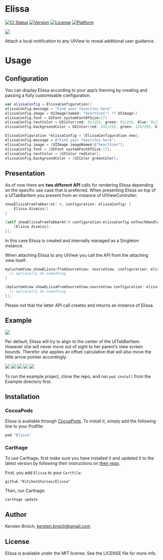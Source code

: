# Elissa

[![CI Status](http://img.shields.io/travis/KitchenStories/Elissa.svg?style=flat)](https://travis-ci.org/KitchenStories/Elissa)
[![Version](https://img.shields.io/cocoapods/v/Elissa.svg?style=flat)](http://cocoapods.org/pods/Elissa)
[![License](https://img.shields.io/cocoapods/l/Elissa.svg?style=flat)](http://cocoapods.org/pods/Elissa)
[![Platform](https://img.shields.io/cocoapods/p/Elissa.svg?style=flat)](http://cocoapods.org/pods/Elissa)

![](https://github.com/KitchenStories/Elissa/blob/master/images/Elissa_logo.png)

Attach a local notification to any UIView to reveal additional user guidance.

# Usage

## Configuration

You can display Elissa according to your app’s theming by creating and passing a fully customisable configuration.

```swift
var elissaConfig = ElissaConfiguration()
elissaConfig.message = "Find your favorites here"
elissaConfig.image = UIImage(named: "heartIcon") ?? UIImage()
elissaConfig.font = UIFont.systemFontOfSize(17)
elissaConfig.textColor = UIColor(red: 91/255, green: 91/255, blue: 91/255, alpha: 1.0)
elissaConfig.backgroundColor = UIColor(red: 241/255, green: 215/255, blue: 85/255, alpha: 1.0)
```

```objective-c
ElissaConfiguration *elissaConfig = [ElissaConfiguration new];
elissaConfig.message = @"Find your favorites here";
elissaConfig.image = [UIImage imageNamed:@"heartIcon"];
elissaConfig.font = [UIFont systemFontOfSize:17];
elissaConfig.textColor = [UIColor redColor];
elissaConfig.backgroundColor = [UIColor greenColor];
```

## Presentation

As of now there are **two different API** calls for rendering Elissa depending on the specific use case that is preferred. When presenting Elissa on top of a UITabBarItem you present from an instance of UIViewController:

```swift
showElissaFromTabbar(at: 4, configuration: elissaConfig) {            
    Elissa.dismiss()
}
```

```objective-c
[self showElissaFromTabbarAt:0 configuration:elissaConfig onTouchHandler:^{
    [Elissa dismiss];
}];
```
In this case Elissa is created and internally managed as a Singleton instance.

When attaching Elissa to any UIView you call the API from the attaching view itself:

```swift
myCustomView.showELissa(fromSourceView: sourceView, configuration: elissaConfig) {
  // optionally do something
}
```

```objective-c
[myCustomView showELissaFromSourceView:sourceView configuration: elissaConfig onTouchHandler:^{
  // optionally do something
}];
```

Please not that the latter API call creates and returns an instance of Elissa.

## Example

![](https://github.com/KitchenStories/Elissa/blob/master/images/elissa_demo.gif)

Per default, Elissa will try to align to the center of the UITabBarItem. However she will never move out of sight to her parent’s view screen bounds. Therefor she applies an offset calculation that will also move the little arrow pointer accordingly.

![](https://github.com/KitchenStories/Elissa/blob/master/images/tabbar_item_0.png)
![](https://github.com/KitchenStories/Elissa/blob/master/images/tabbar_item_1.png)
![](https://github.com/KitchenStories/Elissa/blob/master/images/tabbar_item_2.png)
![](https://github.com/KitchenStories/Elissa/blob/master/images/tabbar_item_3.png)
![](https://github.com/KitchenStories/Elissa/blob/master/images/tabbar_item_4.png)

To run the example project, clone the repo, and run `pod install` from the Example directory first.

## Installation

### CocoaPods

Elissa is available through [CocoaPods](http://cocoapods.org). To install
it, simply add the following line to your Podfile:

```ruby
pod "Elissa"
```

### Carthage

To use Carthage, first make sure you have installed it and updated it to the latest version by following their instructions on [their repo](https://github.com/Carthage/Carthage).

First, you add `Elissa` to your `Cartfile`:

```
github "KitchenStories/Elissa"
```
Then, run Carthage:

```
carthage update
```

## Author

Kersten Broich, kersten.broich@gmail.com

## License

Elissa is available under the MIT license. See the LICENSE file for more info.
